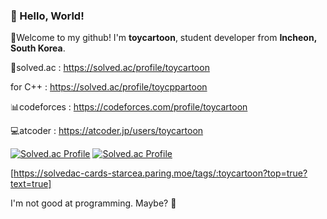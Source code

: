 ### 👋 Hello, World!

👋Welcome to my github! I'm **toycartoon**, student developer from **Incheon, South Korea**.

🐛solved.ac : https://solved.ac/profile/toycartoon

for C++ : https://solved.ac/profile/toycppartoon



📊codeforces : https://codeforces.com/profile/toycartoon

💻atcoder : https://atcoder.jp/users/toycartoon

[![Solved.ac Profile](http://mazassumnida.wtf/api/v2/generate_badge?boj=toycartoon)](https://solved.ac/toycartoon/)
[![Solved.ac Profile](http://mazassumnida.wtf/api/v2/generate_badge?boj=toycppartoon)](https://solved.ac/toycppartoon/)

[https://solvedac-cards-starcea.paring.moe/tags/:toycartoon?top=true?text=true]

I'm not good at programming. Maybe? 🤔

<!--
**Toycartoon/toycartoon** is a ✨ _special_ ✨ repository because its `README.md` (this file) appears on your GitHub profile.

Here are some ideas to get you started:

- 🔭 I’m currently working on ...
- 🌱 I’m currently learning ...
- 👯 I’m looking to collaborate on ...
- 🤔 I’m looking for help with ...
- 💬 Ask me about ...
- 📫 How to reach me: ...
- 😄 Pronouns: ...
- ⚡ Fun fact: ...
-->
